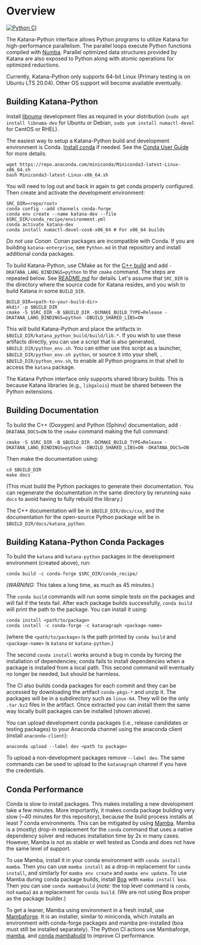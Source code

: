Overview
========

[![Python CI](https://github.com/KatanaGraph/katana/actions/workflows/python.yaml/badge.svg?branch=master)](https://github.com/KatanaGraph/katana/actions/workflows/python.yaml?query=branch%3Amaster)

The Katana-Python interface allows Python programs to utilize Katana for high-performance parallelism.
The parallel loops execute Python functions compiled with [Numba](https://numba.pydata.org/).
Parallel optimized data structures provided by Katana are also exposed to Python along with atomic operations for optimized reductions.

Currently, Katana-Python only supports 64-bit Linux (Primary testing is on Ubuntu LTS 20.04).
Other OS support will become available eventually.


Building Katana-Python
----------------------

Install [libnuma](https://github.com/numactl/numactl) development files as required in your distribution
(`sudo apt install libnuma-dev` for Ubuntu or Debian, `sudo yum install numactl-devel` for CentOS or RHEL).

The easiest way to setup a Katana-Python build and development environment is Conda.
[Install conda](https://docs.conda.io/en/latest/miniconda.html) if needed.
See the [Conda User Guide](https://docs.conda.io/projects/conda/en/latest/user-guide/install/index.html) for more details.

```Shell
wget https://repo.anaconda.com/miniconda/Miniconda3-latest-Linux-x86_64.sh
bash Miniconda3-latest-Linux-x86_64.sh
```

You will need to log out and back in again to get conda properly configured.
Then create and activate the development environment:

```Shell
SRC_DIR=<repo/root>
conda config --add channels conda-forge
conda env create --name katana-dev --file $SRC_DIR/conda_recipe/environment.yml
conda activate katana-dev
conda install numactl-devel-cos6-x86_64 # For x86_64 builds
```

*Do not use Conan*. Conan packages are incompatible with Conda.
If you are building `katana-enterprise`, see `Python.md` in that repository and install additional conda packages.

To build Katana-Python, use CMake as for the [C++ build](README.md) and add `-DKATANA_LANG_BINDINGS=python` to the `cmake` command. The steps are repeated below. See [README.md](README.md) for details.
Let's assume that `SRC_DIR` is the directory where the source code for Katana
resides, and you wish to build Katana in some `BUILD_DIR`.

```Shell
BUILD_DIR=<path-to-your-build-dir>
mkdir -p $BUILD_DIR
cmake -S $SRC_DIR -B $BUILD_DIR -DCMAKE_BUILD_TYPE=Release -DKATANA_LANG_BINDINGS=python -DBUILD_SHARED_LIBS=ON
```

This will build Katana-Python and place the artifacts in `$BUILD_DIR/katana_python_build/build/lib.*`.
If you wish to use these artifacts directly, you can use a script that is also generated, `$BUILD_DIR/python_env.sh`. You can either use this script as a launcher, `$BUILD_DIR/python_env.sh python`, or source it into your shell, `. $BUILD_DIR/python_env.sh`, to enable all Python programs in that shell to access the `katana` package.

The Katana Python interface only supports shared library builds.
This is because Katana libraries (e.g., `libgalois`) must be shared between the Python extensions.


Building Documentation
----------------------

To build the C++ (Doxygen) and Python (Sphinx) documentation, add `-DKATANA_DOCS=ON` to the `cmake` command making the full command:

```shell
cmake -S $SRC_DIR -B $BUILD_DIR -DCMAKE_BUILD_TYPE=Release -DKATANA_LANG_BINDINGS=python -DBUILD_SHARED_LIBS=ON -DKATANA_DOCS=ON
```

Then make the documentation using:

```shell
cd $BUILD_DIR
make docs
```
(This must build the Python packages to generate their documentation.
You can regenerate the documentation in the same directory by rerunning `make docs` to avoid having to fully rebuild the library.)

The C++ documentation will be in `$BUILD_DIR/docs/cxx`, and the documentation for the open-source Python package will be in `$BUILD_DIR/docs/katana_python`.

Building Katana-Python Conda Packages
-------------------------------------

To build the `katana` and `katana-python` packages in the development environment (created above), run:

```Shell
conda build -c conda-forge $SRC_DIR/conda_recipe/
```
(*WARNING:* This takes a long time, as much as 45 minutes.)

The `conda build` commands will run some simple tests on the packages and will fail if the tests fail.
After each package builds successfully, `conda build` will print the path to the package. You can install it using:

```Shell
conda install <path/to/package>
conda install -c conda-forge -c katanagraph <package-name>
```
(where the `<path/to/package>` is the path printed by `conda build` and `<package-name>` is `katana` or `katana-python`.)

The second `conda install` works around a bug in conda by forcing the installation of dependencies;
conda fails to install dependencies when a package is installed from a local path.
This second command will eventually no longer be needed, but should be harmless.

The CI also builds conda packages for each commit and they can be accessed by downloading the artifact `conda-pkgs-*` and unzip it.
The packages will be in a subdirectory such as `linux-64`.
They will be the only `.tar.bz2` files in the artifact.
Once extracted you can install them the same way locally built packages can be installed (shown above).

You can upload development conda packages (i.e., release candidates or testing packages) to your Anaconda channel using the anaconda client (install `anaconda-client`):

```Shell
anaconda upload --label dev <path to package>
```

To upload a non-development packages remove `--label dev`.
The same commands can be used to upload to the `katanagraph` channel if you have the credentials.

Conda Performance
-----------------

Conda is slow to install packages.
This makes installing a new development take a few minutes.
More importantly, it makes conda package building very slow (~40 minutes for this repository), because the build process installs at least 7 conda environments.
This can be mitigated by using [Mamba](https://github.com/mamba-org/mamba#the-fast-cross-platform-package-manager).
Mamba is a (mostly) drop-in replacement for the `conda` command that uses a native dependency solver and reduces installation time by 2x in many cases.
However, Mamba is not as stable or well tested as Conda and does not have the same level of support.

To use Mamba, install it in your conda environment with `conda install mamba`.
Then you can use `mamba install` as a drop-in replacement for `conda install`, and similarly for `mamba env create` and `mamba env update`.
To use Mamba during conda package builds, install [Boa](https://github.com/mamba-org/boa#the-fast-conda-and-mamba-package-builder) with `mamba install boa`.
Then you can use `conda mambabuild` (*note:* the top level command is `conda`, *not* `mamba`) as a replacement for `conda build`.
(We are not using Boa proper as the package builder.)

To get a leaner, Mamba using environment in a fresh install, use [Mambaforge](https://github.com/conda-forge/miniforge#mambaforge).
It is an installer, similar to miniconda, which installs an environment with conda-forge packages and mamba pre-installed (boa must still be installed separately).
The Python CI actions use Mambaforge, [mamba](https://github.com/KatanaGraph/katana/blob/master/.github/workflows/python.yaml#L234), and [conda mambabuild](https://github.com/KatanaGraph/katana/blob/master/.github/workflows/python.yaml#L92) to improve CI performance.
